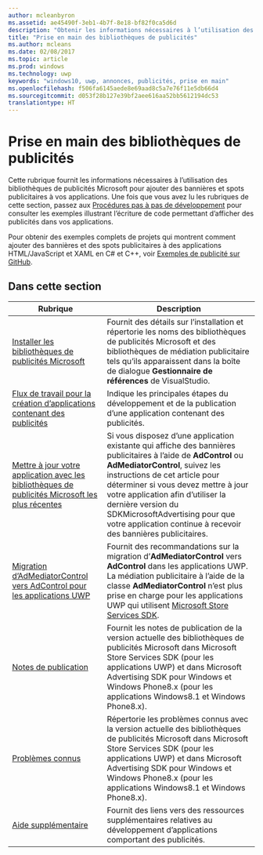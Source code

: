 ```yaml
---
author: mcleanbyron
ms.assetid: ae45490f-3eb1-4b7f-8e18-bf82f0ca5d6d
description: "Obtenir les informations nécessaires à l’utilisation des bibliothèques de publicités Microsoft pour ajouter des bannières et spots publicitaires à vos applications."
title: "Prise en main des bibliothèques de publicités"
ms.author: mcleans
ms.date: 02/08/2017
ms.topic: article
ms.prod: windows
ms.technology: uwp
keywords: "windows10, uwp, annonces, publicités, prise en main"
ms.openlocfilehash: f506fa6145aede8e69aad8c5a7e76f11e5db66d4
ms.sourcegitcommit: d053f28b127e39bf2aee616aa52bb5612194dc53
translationtype: HT
---
```

# <a name="get-started-with-the-advertising-libraries"></a>Prise en main des bibliothèques de publicités




Cette rubrique fournit les informations nécessaires à l’utilisation des bibliothèques de publicités Microsoft pour ajouter des bannières et spots publicitaires à vos applications. Une fois que vous avez lu les rubriques de cette section, passez aux [Procédures pas à pas de développement](developer-walkthroughs.md) pour consulter les exemples illustrant l’écriture de code permettant d’afficher des publicités dans vos applications.

Pour obtenir des exemples complets de projets qui montrent comment ajouter des bannières et des spots publicitaires à des applications HTML/JavaScript et XAML en C# et C++, voir [Exemples de publicité sur GitHub](http://aka.ms/githubads).

 

## <a name="in-this-section"></a>Dans cette section

| Rubrique                                                                                                       | Description                 |
|-------------------------------------------------------------------------------------------------------------|-----------------------------|
| [Installer les bibliothèques de publicités Microsoft](install-the-microsoft-advertising-libraries.md) |  Fournit des détails sur l’installation et répertorie les noms des bibliothèques de publicités Microsoft et des bibliothèques de médiation publicitaire tels qu’ils apparaissent dans la boîte de dialogue **Gestionnaire de références** de VisualStudio.  |
| [Flux de travail pour la création d’applications contenant des publicités](workflows-for-creating-apps-with-ads.md)     |  Indique les principales étapes du développement et de la publication d’une application contenant des publicités.   |
| [Mettre à jour votre application avec les bibliothèques de publicités Microsoft les plus récentes](update-your-app-to-the-latest-advertising-libraries.md)  | Si vous disposez d’une application existante qui affiche des bannières publicitaires à l’aide de **AdControl** ou **AdMediatorControl**, suivez les instructions de cet article pour déterminer si vous devez mettre à jour votre application afin d’utiliser la dernière version du SDKMicrosoftAdvertising pour que votre application continue à recevoir des bannières publicitaires.  |
| [Migration d’AdMediatorControl vers AdControl pour les applications UWP](migrate-from-admediatorcontrol-to-adcontrol.md)  | Fournit des recommandations sur la migration d’**AdMediatorControl** vers **AdControl** dans les applications UWP. La médiation publicitaire à l’aide de la classe **AdMediatorControl** n’est plus prise en charge pour les applications UWP qui utilisent [Microsoft Store Services SDK](http://aka.ms/store-em-sdk).   |
| [Notes de publication](release-notes-for-the-advertising-libraries.md)         |  Fournit les notes de publication de la version actuelle des bibliothèques de publicités Microsoft dans Microsoft Store Services SDK (pour les applications UWP) et dans Microsoft Advertising SDK pour Windows et Windows Phone8.x (pour les applications Windows8.1 et Windows Phone8.x).   |
| [Problèmes connus](known-issues-for-the-advertising-libraries.md)      |  Répertorie les problèmes connus avec la version actuelle des bibliothèques de publicités Microsoft dans Microsoft Store Services SDK (pour les applications UWP) et dans Microsoft Advertising SDK pour Windows et Windows Phone8.x (pour les applications Windows8.1 et Windows Phone8.x).   |
| [Aide supplémentaire](additional-help.md)                                    |   Fournit des liens vers des ressources supplémentaires relatives au développement d’applications comportant des publicités.  |


 

 
